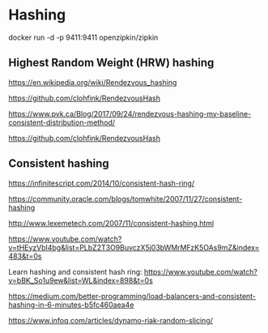 # Hashing

docker run -d -p 9411:9411 openzipkin/zipkin

## Highest Random Weight (HRW) hashing

https://en.wikipedia.org/wiki/Rendezvous_hashing

https://github.com/clohfink/RendezvousHash

https://www.pvk.ca/Blog/2017/09/24/rendezvous-hashing-my-baseline-consistent-distribution-method/

https://github.com/clohfink/RendezvousHash

## Consistent hashing

https://infinitescript.com/2014/10/consistent-hash-ring/

https://community.oracle.com/blogs/tomwhite/2007/11/27/consistent-hashing

http://www.lexemetech.com/2007/11/consistent-hashing.html

https://www.youtube.com/watch?v=tHEyzVbl4bg&list=PLbZ2T3O9BuvczX5j03bWMrMFzK5OAs9mZ&index=483&t=0s

Learn hashing and consistent hash ring: https://www.youtube.com/watch?v=bBK_So1u9ew&list=WL&index=898&t=0s

https://medium.com/better-programming/load-balancers-and-consistent-hashing-in-6-minutes-b5fc460aea4e

https://www.infoq.com/articles/dynamo-riak-random-slicing/